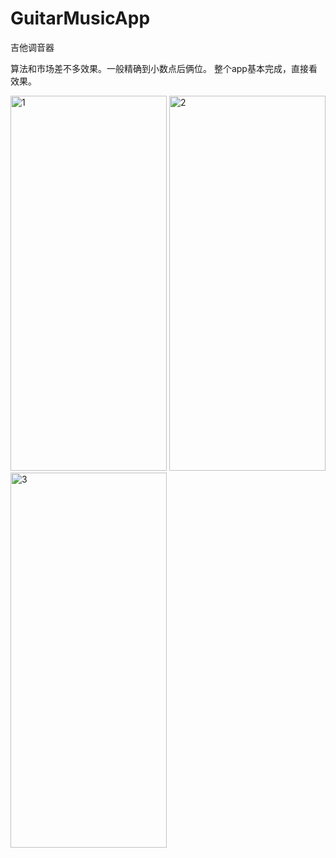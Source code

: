 # GuitarMusicApp
吉他调音器

算法和市场差不多效果。一般精确到小数点后俩位。
整个app基本完成，直接看效果。

<img src="http://zhx02.run8.top/2021/02/28/aae2619140dd925280c1bd9811125467.png" width = "250" height = "600" alt="1" />

<img src="http://zhx02.run8.top/2021/02/28/8aec885740bc7a8c80f449ed6c1bc9bf.png" width = "250" height = "600" alt="2" />

<img src="http://zhx02.run8.top/2021/02/28/8902beb940486b17808c13a453e67876.png" width = "250" height = "600" alt="3" />
